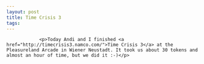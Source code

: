 ```yaml
---
layout: post
title: Time Crisis 3
tags:
---
```



                <p>Today Andi and I finished <a href="http://timecrisis3.namco.com/">Time Crisis 3</a> at the Pleasureland Arcade in Wiener Neustadt. It took us about 30 tokens and almost an hour of time, but we did it :-)</p>
